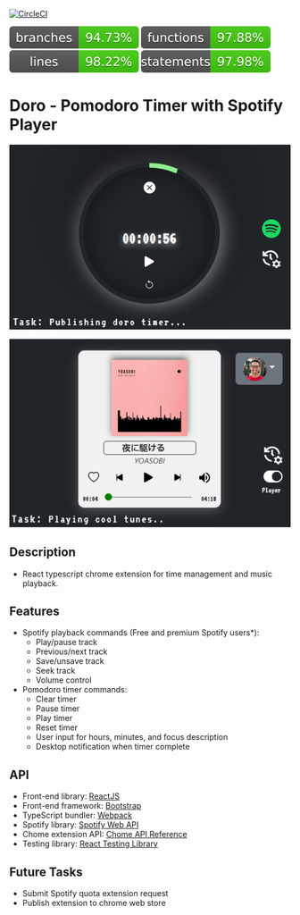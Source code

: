 [![CircleCI](https://circleci.com/gh/ericvpineda/doro.svg?style=shield)](https://app.circleci.com/pipelines/github/ericvpineda/doro)

![Coverage:branches](./coverage/badges/branches.svg)
![Coverage:functions](./coverage/badges/functions.svg)
![Coverage:lines](./coverage/badges/lines.svg)
![Coverage:statements](./coverage/badges/statements.svg)

# Doro - Pomodoro Timer with Spotify Player

![Doro Clock screen](./src/img/timer.png)

![Spotify Player](./src/img/spotify_player.png)

## Description

- React typescript chrome extension for time management and music playback.

## Features

- Spotify playback commands (Free and premium Spotify users\*):
  - Play/pause track
  - Previous/next track
  - Save/unsave track
  - Seek track
  - Volume control
- Pomodoro timer commands:
  - Clear timer
  - Pause timer
  - Play timer
  - Reset timer
  - User input for hours, minutes, and focus description
  - Desktop notification when timer complete

## API

- Front-end library: [ReactJS](https://reactjs.org/)
- Front-end framework: [Bootstrap](https://icons.getbootstrap.com/)
- TypeScript bundler: [Webpack](https://webpack.js.org/)
- Spotify library: [Spotify Web API](https://developer.spotify.com/documentation/web-api/reference/#/)
- Chome extension API: [Chome API Reference](https://developer.chrome.com/docs/extensions/reference/)
- Testing library: [React Testing Library](https://testing-library.com/docs/react-testing-library/intro/)

## Future Tasks

- Submit Spotify quota extension request
- Publish extension to chrome web store
